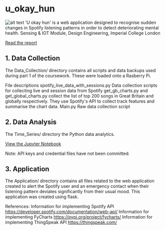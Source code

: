 # u_okay_hun
![alt text](https://github.com/Kule123e45/u_okay_hun/assets/banner.jpg?raw=true)
'U okay hun' is a web application designed to recognise sudden changes in Spotify listening patterns in order to detect deteriorating mental health. 
Sensing & IOT Module, Design Engineering, Imperial College London

[Read the report](https://www.lukehillery.com/u-okay-hun)

## 1. Data Collection
The Data_Collection/ directory contains all scripts and data backups used during part 1 of the coursework. These were loaded onto a Rasberry Pi.

File descriptions
spotify_live_data_with_sessions.py Data collection scripts for collecting live and session data from Spotify 
get_gb_charts.py and get_global_charts.py collect the list of top 200 songs in Great Britain and globally respectively. They use Spotify's API to collect track features and summarise the chart data.
Main.py Raw data collection script

## 2. Data Analysis
The Time_Series/ directory the Python data analytics.

[View the Jupyter Notebook](https://www.lukehillery.com/u-okay-hun)

Note: API keys and credential files have not been committed.

## 3. Application
The Application/ directory contains all files related to the web application created to alert the Spotify user and an emergency contact when their listening pattern deviates significantly from their usual mood. This application was created using flask.

References:
Information for implementing Spotify API
https://developer.spotify.com/documentation/web-api/
Information for implementing FyCharts
https://pypi.org/project/fycharts/
Information for implementing ThingSpeak API
https://thingspeak.com/
